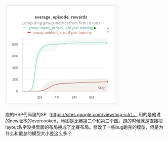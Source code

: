 
<img src="https://github.com/superboySB/Competition_OvercookedAI-2/blob/main/agents/sp_in_HSP_code/hsp-sp.png" width="360px">

跑的HSP代码里的SP（https://sites.google.com/view/hsp-iclr），
用的是他说的new版本的overcooked，地图是比赛第二个和第三个图。跑的时候就是直接把layout名字没换里面的布局换成了比赛布局。修改了一些bug跑完的模型，但是为什么和戴总的模型大小差这么多？
